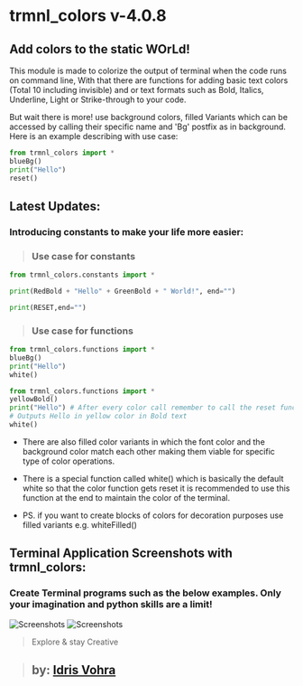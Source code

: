 # trmnl_colors v-4.0.8
## Add colors to the static WOrLd!

This module is made to colorize the output of terminal when the code runs on command line, With that there are functions for adding basic text colors (Total 10 including invisible) and or text formats such as Bold, Italics, Underline, Light or Strike-through to your code.

But wait there is more! use background colors, filled Variants which can be accessed by calling their specific name and 'Bg' postfix as in background. Here is an example describing with  use case:

```python
from trmnl_colors import *
blueBg()
print("Hello")
reset()
```

## Latest Updates:

### Introducing constants to make your life more easier:

>### Use case for constants

```python
from trmnl_colors.constants import *

print(RedBold + "Hello" + GreenBold + " World!", end="")

print(RESET,end="")

```
>### Use case for functions

```python
from trmnl_colors.functions import *
blueBg()
print("Hello")
white()
```

```python
from trmnl_colors.functions import *
yellowBold()
print("Hello") # After every color call remember to call the reset function.
# Outputs Hello in yellow color in Bold text
white()
```

* There are also filled color variants in which the font color and the background color match each other making them viable for specific type of color operations. 

* There is a special function called white() which is basically the default white so that the color function gets reset it is recommended to use this function at the end to maintain the color of the terminal.
* PS. if you want to create blocks of colors for decoration purposes use filled variants e.g. whiteFilled() 

## Terminal Application Screenshots with trmnl_colors:
### Create Terminal programs such as the below examples. Only your imagination and python skills are a limit!

![Screenshots](https://github.com/Idrisvohra9/trmnl-colors/blob/main/static/Screenshot%202023-08-24%20171908.png?raw=true)
![Screenshots](https://github.com/Idrisvohra9/trmnl-colors/blob/main/static/Screenshot%202023-08-24%20172610.png?raw=true)
> Explore & stay Creative

>## by: [Idris Vohra](https://github.com/Idrisvohra9)
